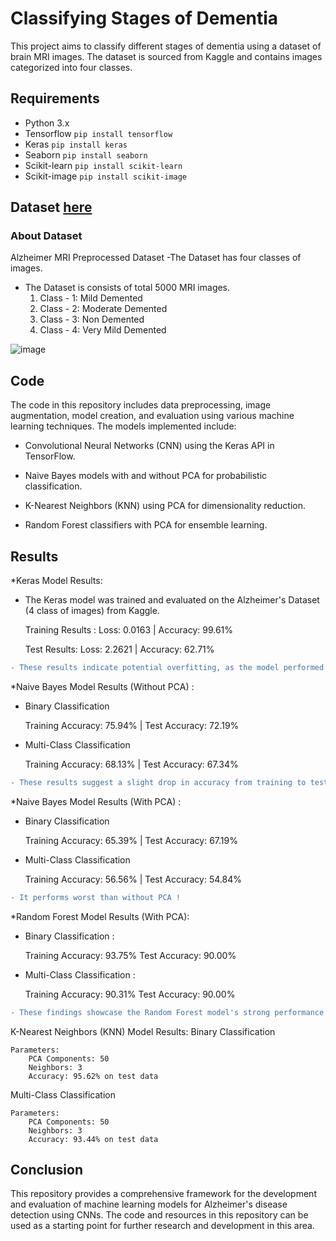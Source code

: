 # Classifying Stages of Dementia

This project aims to classify different stages of dementia using a dataset of brain MRI images. The dataset is sourced from Kaggle and contains images categorized into four classes.
## Requirements
- Python 3.x 
- Tensorflow   ```pip install tensorflow```
- Keras        ```pip install keras```
- Seaborn      ```pip install seaborn```
- Scikit-learn ```pip install scikit-learn```
- Scikit-image ```pip install scikit-image```
  

## Dataset [here](https://www.kaggle.com/datasets/tourist55/alzheimers-dataset-4-class-of-images)
### About Dataset
Alzheimer MRI Preprocessed Dataset 
-The Dataset has four classes of images.
- The Dataset is consists of total 5000 MRI images.
  1. Class - 1: Mild Demented 
  2. Class - 2: Moderate Demented 
  3. Class - 3: Non Demented 
  4. Class - 4: Very Mild Demented


![image](https://github.com/ChaimaaeMsaad/Data-Science/assets/171491301/62c451c5-ed9d-4499-b19d-dab109464de4)
 



## Code
The code in this repository includes data preprocessing, image augmentation, model creation, and evaluation using various machine learning techniques. The models implemented include:

  * Convolutional Neural Networks (CNN) using the Keras API in TensorFlow.

  *  Naive Bayes models with and without PCA for probabilistic classification.

  *  K-Nearest Neighbors (KNN) using PCA for dimensionality reduction.

  *  Random Forest classifiers with PCA for ensemble learning.

## Results
*Keras Model Results:

* The Keras model was trained and evaluated on the Alzheimer's Dataset (4 class of images) from Kaggle.

    Training Results :
        Loss: 0.0163 |
        Accuracy: 99.61%

    Test Results:
        Loss: 2.2621 |
        Accuracy: 62.71%


```diff
- These results indicate potential overfitting, as the model performed well on the training data but showed a drop in accuracy on the test data.
```



*Naive Bayes Model Results (Without PCA) : 

* Binary Classification

    Training Accuracy: 75.94%  |
    Test Accuracy: 72.19%

* Multi-Class Classification

    Training Accuracy: 68.13%  |
    Test Accuracy: 67.34%


```diff
- These results suggest a slight drop in accuracy from training to test data, indicating some level of overfitting
```


*Naive Bayes Model Results (With PCA) :
  
* Binary Classification

    Training Accuracy: 65.39% |
    Test Accuracy: 67.19%

* Multi-Class Classification

    Training Accuracy: 56.56% |
    Test Accuracy: 54.84%

```diff
- It performs worst than without PCA ! 
```




*Random Forest Model Results (With PCA):

* Binary Classification :

    Training Accuracy: 93.75%
    Test Accuracy: 90.00%

* Multi-Class Classification : 

    Training Accuracy: 90.31%
    Test Accuracy: 90.00%


```diff
- These findings showcase the Random Forest model's strong performance when PCA is utilized, achieving high accuracy across both binary and multi-class classification tasks on the test dataset
```









K-Nearest Neighbors (KNN) Model Results:
Binary Classification

    Parameters:
        PCA Components: 50
        Neighbors: 3
        Accuracy: 95.62% on test data

Multi-Class Classification

    Parameters:
        PCA Components: 50
        Neighbors: 3
        Accuracy: 93.44% on test data


## Conclusion
This repository provides a comprehensive framework for the development and evaluation of machine learning models for Alzheimer's disease detection using CNNs. The code and resources in this repository can be used as a starting point for further research and development in this area.
